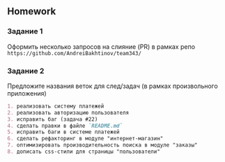 ##  Homework

### Задание 1

Оформить несколько запросов на слияние (PR) в рамках репо
`https://github.com/AndreiBakhtinov/team343/`

### Задание 2
Предложите названия веток для след/задач (в рамках произвольного приложения)

```markdown
1. реализовать систему платежей
2. реализовать авторизацию пользователя
3. исправить баг (задача #22)
4. сделать правки в файле `README.md`
5. исправить баги в системе платежей
6. сделать рефакторинг в модуле "интернет-магазин"
7. оптимизировать производительность поиска в модуле "заказы"
8. дописать сss-стили для страницы "пользователи"
```